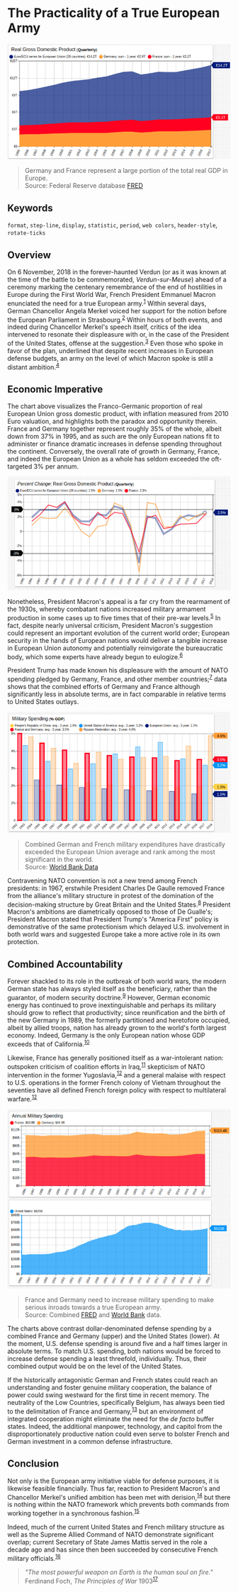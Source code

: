 <!-- markdownlint-disable MD101 -->

# The Practicality of a True European Army

[![](./images/euro-4.png)](https://apps.axibase.com/chartlab/5645f9f7#fullscreen)

> Germany and France represent a large portion of the total real GDP in Europe.<br>Source: Federal Reserve database [FRED](https://fred.stlouisfed.org/)

## Keywords

`format`, `step-line`, `display`, `statistic`, `period`, `web colors`, `header-style`, `rotate-ticks`

## Overview

On 6 November, 2018 in the forever-haunted Verdun (or as it was known at the time of the battle to be commemorated, *Verdun-sur-Meuse*) ahead of a ceremony marking the centenary remembrance of the end of hostilities in Europe during the First World War, French President Emmanuel Macron enunciated the need for a true European army.<sup>[1](https://www.bbc.com/news/world-europe-46108633)</sup> Within several days, German Chancellor Angela Merkel voiced her support for the notion before the European Parliament in Strasbourg.<sup>[2](https://multimedia.europarl.europa.eu/en/debate-on-the-future-of-europe-opening-statement-by-angela-merkel-german-federal-chancellor-_I162933-V_rv)</sup> Within hours of both events, and indeed during Chancellor Merkel's speech itself, critics of the idea intervened to resonate their displeasure with or, in the case of the President of the United States, offense at the suggestion.<sup>[3](https://www.ft.com/content/11944bce-e485-11e8-8e70-5e22a430c1ad)</sup> Even those who spoke in favor of the plan, underlined that despite recent increases in European defense budgets, an army on the level of which Macron spoke is still a distant ambition.<sup>[4](https://news.sky.com/story/emmanuel-macron-calls-for-real-european-army-to-defend-against-russia-and-us-11546376)</sup>

## Economic Imperative

The chart above visualizes the Franco-Germanic proportion of real European Union gross domestic product, with inflation measured from 2010 Euro valuation, and highlights both the paradox and opportunity therein. France and Germany together represent roughly 35% of the whole, albeit down from 37% in 1995, and as such are the only European nations fit to administer or finance dramatic increases in defense spending throughout the continent. Conversely, the overall rate of growth in Germany, France, and indeed the European Union as a whole has seldom exceeded the oft-targeted 3% per annum.

[![](./images/euro-5.png)](https://apps.axibase.com/chartlab/08965f01#fullscreen)

Nonetheless, President Macron's appeal is a far cry from the rearmament of the 1930s, whereby combatant nations increased military armament production in some cases up to five times that of their pre-war levels.<sup>[5](https://warwick.ac.uk/fac/soc/economics/staff/mharrison/public/ehr88postprint.pdf)</sup> In fact, despite nearly universal criticism, President Macron's suggestion could represent an important evolution of the current world order; European security in the hands of European nations would deliver a tangible increase in European Union autonomy and potentially reinvigorate the bureaucratic body, which some experts have already begun to eulogize.<sup>[6](https://www.hoover.org/research/why-europe-gets-no-respect)</sup>

President Trump has made known his displeasure with the amount of NATO spending pledged by Germany, France, and other member countries;<sup>[7](https://www.reuters.com/article/us-nato-summit/trump-claims-nato-victory-after-go-it-alone-ultimatum-idUSKBN1K135H)</sup> data shows that the combined efforts of Germany and France although significantly less in absolute terms, are in fact comparable in relative terms to United States outlays.

[![](./images/euro-6.png)](https://apps.axibase.com/chartlab/7e6e4f31#fullscreen)

> Combined German and French military expenditures have drastically exceeded the European Union average and rank among the most significant in the world.<br>Source: [World Bank Data](https://data.worldbank.org/indicator/MS.MIL.XPND.GD.ZS?end=2017&locations=DE-FR-US-EU-RU&start=1990)

Contravening NATO convention is not a new trend among French presidents: in 1967, erstwhile President Charles De Gaulle removed France from the alliance's military structure in protest of the domination of the decision-making structure by Great Britain and the United States.<sup>[8](https://www.nato.int/cps/en/natohq/opinions_139272.htm)</sup> President Macron's ambitions are diametrically opposed to those of De Gualle's; President Macron stated that President Trump's "America First" policy is demonstrative of the same protectionism which delayed U.S. involvement in both world wars and suggested Europe take a more active role in its own protection.

## Combined Accountability

Forever shackled to its role in the outbreak of both world wars, the modern German state has always styled itself as the beneficiary, rather than the guarantor, of modern security doctrine.<sup>[9](https://www.bbc.com/news/world-europe-40172317)</sup> However, German economic energy has continued to prove inextinguishable and perhaps its military should grow to reflect that productivity; since reunification and the birth of the new Germany in 1989, the formerly partitioned and heretofore occupied, albeit by allied troops, nation has already grown to the world's forth largest economy. Indeed, Germany is the only European nation whose GDP exceeds that of California.<sup>[10](https://www.businessinsider.com/california-economy-ranks-5th-in-the-world-beating-the-uk-2018-5)</sup>

Likewise, France has generally positioned itself as a war-intolerant nation: outspoken criticism of coalition efforts in Iraq,<sup>[11](https://www.thenation.com/article/france-united-states-iraq/)</sup> skepticism of NATO intervention in the former Yugoslavia,<sup>[12](https://www.washingtonpost.com/wp-srv/national/daily/sept99/airwar20.htm)</sup> and a general malaise with respect to U.S. operations in the former French colony of Vietnam throughout the seventies have all defined French foreign policy with respect to multilateral warfare.<sup>[12](https://www.jstage.jst.go.jp/article/kokusaiseiji/2009/156/2009_156_156_90/_article)</sup>

[![](./images/euro-8.png)](https://apps.axibase.com/chartlab/1d345775#fullscreen)

> France and Germany need to increase military spending to make serious inroads towards a true European army.<br>
Source: Combined [FRED](https://fred.stlouisfed.org/) and [World Bank](https://www.worldbank.org/) data.

The charts above contrast dollar-denominated defense spending by a combined France and Germany (upper) and the United States (lower). At the moment, U.S. defense spending is around five and a half times larger in absolute terms. To match U.S. spending, both nations would be forced to increase defense spending a least threefold, individually. Thus, their combined output would be on the level of the United States.

If the historically antagonistic German and French states could reach an understanding and foster genuine military cooperation, the balance of power could swing westward for the first time in recent memory. The neutrality of the Low Countries, specifically Belgium, has always been tied to the delimitation of France and Germany,<sup>[13](http://faculty.virginia.edu/setear/students/jcs/neutrality.htm)</sup> but an environment of integrated cooperation might eliminate the need for the *de facto* buffer states. Indeed, the additional manpower, technology, and capitol from the disproportionately productive nation could even serve to bolster French and German investment in a common defense infrastructure.

## Conclusion

Not only is the European army initiative viable for defense purposes, it is likewise feasible financially. Thus far, reaction to President Macron's and Chancellor Merkel's unified ambition has been met with derision,<sup>[14](https://nationalinterest.org/feature/one-step-closer-bad-idea-european-union-army-23780)</sup> but there is nothing within the NATO framework which prevents both commands from working together in a synchronous fashion.<sup>[15](https://www.nato.int/cps/en/natohq/topics_50316.htm)</sup>

Indeed, much of the current United States and French military structure as well as the Supreme Allied Command of NATO demonstrate significant overlap; current Secretary of State James Mattis served in the role a decade ago and has since then been succeeded by consecutive French military officials.<sup>[16](https://act.nato.int/list-of-supreme-allied-commanders-atlantic)</sup>

> <i>"The most powerful weapon on Earth is the human soul on fire."</i> Ferdinand Foch, *The Principles of War* 1903<sup>[17](https://archive.org/details/principlesofwar00foch/page/n7)</sup>

<!-- markdownlint-enable MD101 -->